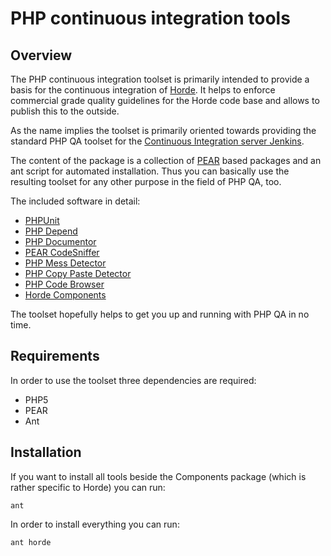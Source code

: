 PHP continuous integration tools
================================

Overview
--------

The PHP continuous integration toolset is primarily intended to
provide a basis for the continuous integration of
[Horde](http://www.horde.org). It helps to enforce commercial grade
quality guidelines for the Horde code base and allows to publish this
to the outside.

As the name implies the toolset is primarily oriented towards
providing the standard PHP QA toolset for the [Continuous Integration
server Jenkins](http://www.jenkins-ci.org).

The content of the package is a collection of
[PEAR](http://pear.php.net) based packages and an ant script for
automated installation. Thus you can basically use the resulting
toolset for any other purpose in the field of PHP QA, too.

The included software in detail:

 - [PHPUnit](http://phpunit.de)
 - [PHP Depend](http://pdepend.org)
 - [PHP Documentor](http://www.phpdoc.org)
 - [PEAR CodeSniffer](http://pear.php.net/PHP_CodeSniffer)
 - [PHP Mess Detector](http://phpmd.org)
 - [PHP Copy Paste Detector](http://github.com/sebastianbergmann/phpcpd)
 - [PHP Code Browser](http://github.com/mayflowergmbh/PHP_CodeBrowser)
 - [Horde Components](http://wiki.horde.org/Doc/Dev/Component/Components)

The toolset hopefully helps to get you up and running with PHP QA in
no time.

Requirements
------------

In order to use the toolset three dependencies are required:

 - PHP5
 - PEAR
 - Ant

Installation
------------

If you want to install all tools beside the Components package (which
is rather specific to Horde) you can run:

    ant

In order to install everything you can run:

    ant horde
